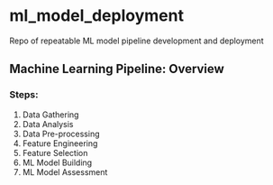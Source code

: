 # ml_model_deployment
Repo of repeatable ML model pipeline development and deployment

## Machine Learning Pipeline: Overview

### Steps:
1. Data Gathering
2. Data Analysis
3. Data Pre-processing
4. Feature Engineering
5. Feature Selection
6. ML Model Building
7. ML Model Assessment
